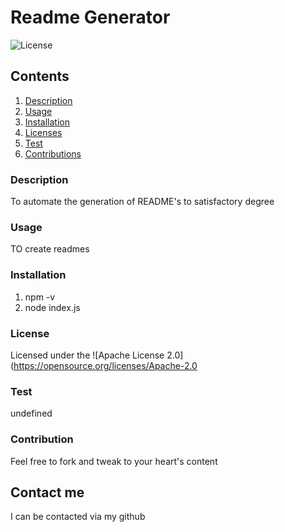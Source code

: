# Readme Generator
  ![License](https://img.shields.io/badge/license-Apache%202.0-blue.svg)
  ## Contents
  1. [Description](#Description)
  2. [Usage](#Usage)
  3. [Installation](#Installation)
  4. [Licenses](#Licenses)
  5. [Test](#Test)
  6. [Contributions](#Contributions)

  ### Description
 To automate the generation of README's to satisfactory degree

  ### Usage
  TO create readmes

  ### Installation
  1. npm -v
  2. node index.js

  ### License
  Licensed under the ![Apache License 2.0](https://opensource.org/licenses/Apache-2.0

  ### Test
  undefined

  ### Contribution
  Feel free to fork and tweak to your heart's content

  ## Contact me
  I can be contacted via my github
